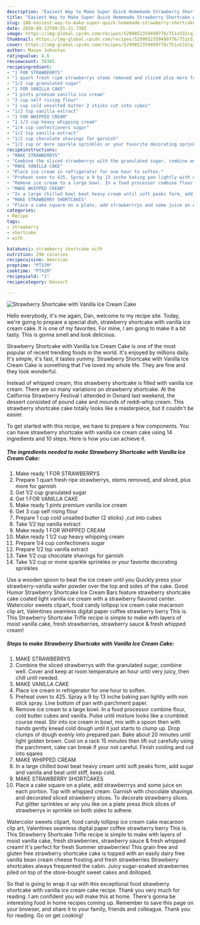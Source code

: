 ```yaml
---
description: "Easiest Way to Make Super Quick Homemade Strawberry Shortcake with Vanilla Ice Cream Cake"
title: "Easiest Way to Make Super Quick Homemade Strawberry Shortcake with Vanilla Ice Cream Cake"
slug: 108-easiest-way-to-make-super-quick-homemade-strawberry-shortcake-with-vanilla-ice-cream-cake
date: 2020-09-22T09:55:21.730Z
image: https://img-global.cpcdn.com/recipes/5299852359499776/751x532cq70/strawberry-shortcake-with-vanilla-ice-cream-cake-recipe-main-photo.jpg
thumbnail: https://img-global.cpcdn.com/recipes/5299852359499776/751x532cq70/strawberry-shortcake-with-vanilla-ice-cream-cake-recipe-main-photo.jpg
cover: https://img-global.cpcdn.com/recipes/5299852359499776/751x532cq70/strawberry-shortcake-with-vanilla-ice-cream-cake-recipe-main-photo.jpg
author: Mason Johnston
ratingvalue: 4.6
reviewcount: 38365
recipeingredient:
- "1 FOR STRAWBERRYS"
- "1 quart fresh ripe strawberrys stems removed and sliced plus more for garnish"
- "1/2 cup granulated sugar"
- "1 FOR VANILLA CAKE"
- "1 pints premium vanilla ice cream"
- "3 cup self rising flour"
- "1 cup cold unsalted butter 2 sticks cut into cubes"
- "1/2 tsp vanilla extract"
- "1 FOR WHIPPED CREAM"
- "1 1/2 cup heavy whipping cream"
- "1/4 cup confectioners sugar"
- "1/2 tsp vanilla extract"
- "1/2 cup chocolate shavings for garnish"
- "1/2 cup or more sparkle sprinkles or your favorite decorating sprinkles"
recipeinstructions:
- "MAKE STRAWBERRYS"
- "Combine the sliced strawberrys with the granulated sugar, combine well. Cover and  keep at room temperature an hour until very juicy, then chill until needed."
- "MAKE VANILLA CAKE"
- "Place ice cream in refrigerator for one hour to soften."
- "Preheat oven to 425. Spray a 9 by 13 inche baking pan lightly with non stick spray. Line bottom of pan with parchment paper."
- "Remove ice cream to a large bowl. In a food processor combine flour, cold butter cubes and vanilla. Pulse until mixture looks like a crumbled course meal. Stir into ice cream in bowl, mix with a spoon then with hands gently knead cold dough until it just starts to clump up. Drop clumps of dough evenly into prepared pan. Bake about 20 minutes until light golden brown. Cool on a rack 15 minutes then lift out carefully using the parchment, cake can break if your not careful. Finish cooling and cut into sqares"
- "MAKE WHIPPED CREAM"
- "In a large chilled bowl beat heavy cream until soft peaks form, add sugar and vanilla and beat until stiff, keep cold."
- "MAKE STRAWBERRY SHORTCAKES"
- "Place a cake square on a plate, add strawberrrys and some juice on each portion. Top with whipped cream. Garnish with chocolate shavings and decorated sliced strawberry slices. To decorate strawberry slices. Put glitter sprinkles or any you like on a plate press thick slices of strawberrys in sprinkle on both sides to adhere."
categories:
- Recipe
tags:
- strawberry
- shortcake
- with

katakunci: strawberry shortcake with 
nutrition: 298 calories
recipecuisine: American
preptime: "PT37M"
cooktime: "PT42M"
recipeyield: "1"
recipecategory: Dessert

---
```



![Strawberry Shortcake with Vanilla Ice Cream Cake](https://img-global.cpcdn.com/recipes/5299852359499776/751x532cq70/strawberry-shortcake-with-vanilla-ice-cream-cake-recipe-main-photo.jpg)

Hello everybody, it's me again, Dan, welcome to my recipe site. Today, we're going to prepare a special dish, strawberry shortcake with vanilla ice cream cake. It is one of my favorites. For mine, I am going to make it a bit tasty. This is gonna smell and look delicious.

Strawberry Shortcake with Vanilla Ice Cream Cake is one of the most popular of recent trending foods in the world. It's enjoyed by millions daily. It's simple, it's fast, it tastes yummy. Strawberry Shortcake with Vanilla Ice Cream Cake is something that I've loved my whole life. They are fine and they look wonderful.

Instead of whipped cream, this strawberry shortcake is filled with vanilla ice cream. There are so many variations on strawberry shortcake. At the California Strawberry Festival I attended in Oxnard last weekend, the dessert consisted of pound cake and mounds of reddi-whip cream. This strawberry shortcake cake totally looks like a masterpiece, but it couldn&#39;t be easier.


To get started with this recipe, we have to prepare a few components. You can have strawberry shortcake with vanilla ice cream cake using 14 ingredients and 10 steps. Here is how you can achieve it.

<!--inarticleads1-->

##### The ingredients needed to make Strawberry Shortcake with Vanilla Ice Cream Cake:

1. Make ready 1 FOR STRAWBERRYS
1. Prepare 1 quart fresh ripe strawberrys, stems removed, and sliced, plus more for garnish
1. Get 1/2 cup granulated sugar
1. Get 1 FOR VANILLA CAKE
1. Make ready 1 pints premium vanilla ice cream
1. Get 3 cup self rising flour
1. Prepare 1 cup cold unsalted butter (2 sticks) ,cut into cubes
1. Take 1/2 tsp vanilla extract
1. Make ready 1 FOR WHIPPED CREAM
1. Make ready 1 1/2 cup heavy whipping cream
1. Prepare 1/4 cup confectioners sugar
1. Prepare 1/2 tsp vanilla extract
1. Take 1/2 cup chocolate shavings for garnish
1. Take 1/2 cup or more sparkle sprinkles or your favorite decorating sprinkles


Use a wooden spoon to beat the ice cream until you Quickly press your strawberry-vanilla wafer powder over the top and sides of the cake. Good Humor Strawberry Shortcake Ice Cream Bars feature strawberry shortcake cake coated light vanilla ice cream with a strawberry flavored center. Watercolor sweets clipart, food candy lollipop ice cream cake macaroon clip art, Valentines seamless digital paper coffee strawberry berry This is. This Strawberry Shortcake Trifle recipe is simple to make with layers of moist vanilla cake, fresh strawberries, strawberry sauce &amp; fresh whipped cream! 

<!--inarticleads2-->

##### Steps to make Strawberry Shortcake with Vanilla Ice Cream Cake:

1. MAKE STRAWBERRYS
1. Combine the sliced strawberrys with the granulated sugar, combine well. Cover and  keep at room temperature an hour until very juicy, then chill until needed.
1. MAKE VANILLA CAKE
1. Place ice cream in refrigerator for one hour to soften.
1. Preheat oven to 425. Spray a 9 by 13 inche baking pan lightly with non stick spray. Line bottom of pan with parchment paper.
1. Remove ice cream to a large bowl. In a food processor combine flour, cold butter cubes and vanilla. Pulse until mixture looks like a crumbled course meal. Stir into ice cream in bowl, mix with a spoon then with hands gently knead cold dough until it just starts to clump up. Drop clumps of dough evenly into prepared pan. Bake about 20 minutes until light golden brown. Cool on a rack 15 minutes then lift out carefully using the parchment, cake can break if your not careful. Finish cooling and cut into sqares
1. MAKE WHIPPED CREAM
1. In a large chilled bowl beat heavy cream until soft peaks form, add sugar and vanilla and beat until stiff, keep cold.
1. MAKE STRAWBERRY SHORTCAKES
1. Place a cake square on a plate, add strawberrrys and some juice on each portion. Top with whipped cream. Garnish with chocolate shavings and decorated sliced strawberry slices. To decorate strawberry slices. Put glitter sprinkles or any you like on a plate press thick slices of strawberrys in sprinkle on both sides to adhere.


Watercolor sweets clipart, food candy lollipop ice cream cake macaroon clip art, Valentines seamless digital paper coffee strawberry berry This is. This Strawberry Shortcake Trifle recipe is simple to make with layers of moist vanilla cake, fresh strawberries, strawberry sauce &amp; fresh whipped cream! It&#39;s perfect for fresh Summer strawberries! This grain free and gluten free strawberry shortcake cake is topped with an easily dairy free vanilla bean cream cheese frosting and fresh strawberries Strawberry shortcakes always frequented the cabin. Juicy sugar-soaked strawberries piled on top of the store-bought sweet cakes and dolloped. 

So that is going to wrap it up with this exceptional food strawberry shortcake with vanilla ice cream cake recipe. Thank you very much for reading. I am confident you will make this at home. There's gonna be interesting food in home recipes coming up. Remember to save this page on your browser, and share it to your family, friends and colleague. Thank you for reading. Go on get cooking!

